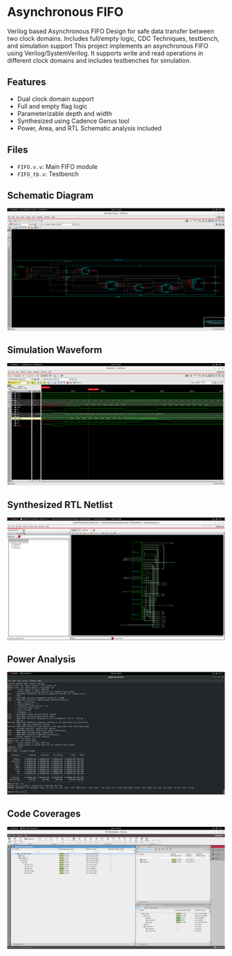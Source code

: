 # Asynchronous FIFO
Verilog based Asynchronous FIFO Design for safe data transfer between two clock domains. Includes full/empty logic, CDC Techniques, testbench, and simulation support
This project implements an asynchronous FIFO using Verilog/SystemVerilog. It supports write and read operations in different clock domains and includes testbenches for simulation.

## Features
- Dual clock domain support
- Full and empty flag logic
- Parameterizable depth and width
- Synthesized using Cadence Genus tool
- Power, Area, and RTL Schematic analysis included

## Files
- `FIFO.v.v`: Main FIFO module
- `FIFO_tb.v`: Testbench

##  Schematic Diagram

![Schematic diagram](Images/Schematic_diagram.png)

##  Simulation Waveform

![RTL Simation](Images/Simulation_waveform.png)

##  Synthesized RTL Netlist
![RTL Netlist](Images/Synthesized_netlist.png)

## Power Analysis
![Power Report](Images/Power_Analysis.png)

## Code Coverages
![Code Coverage Analysis](Images/Code_coverage.png)
